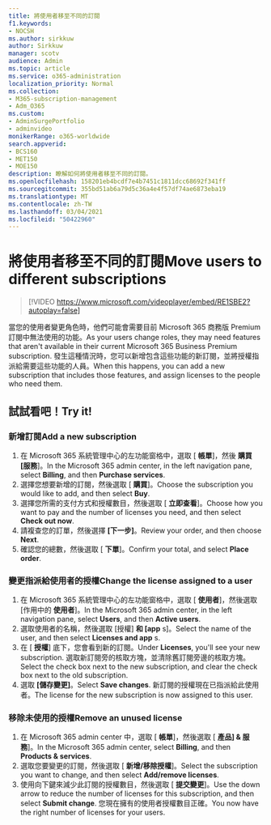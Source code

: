 ```yaml
---
title: 將使用者移至不同的訂閱
f1.keywords:
- NOCSH
ms.author: sirkkuw
author: Sirkkuw
manager: scotv
audience: Admin
ms.topic: article
ms.service: o365-administration
localization_priority: Normal
ms.collection:
- M365-subscription-management
- Adm_O365
ms.custom:
- AdminSurgePortfolio
- adminvideo
monikerRange: o365-worldwide
search.appverid:
- BCS160
- MET150
- MOE150
description: 瞭解如何將使用者移至不同的訂閱。
ms.openlocfilehash: 158201eb4bcdf7e4b7451c1811dcc68692f341ff
ms.sourcegitcommit: 355bd51ab6a79d5c36a4e4f57df74ae6873eba19
ms.translationtype: MT
ms.contentlocale: zh-TW
ms.lasthandoff: 03/04/2021
ms.locfileid: "50422960"
---
```

# <a name="move-users-to-different-subscriptions"></a><span data-ttu-id="685cb-103">將使用者移至不同的訂閱</span><span class="sxs-lookup"><span data-stu-id="685cb-103">Move users to different subscriptions</span></span>

> [!VIDEO https://www.microsoft.com/videoplayer/embed/RE1SBE2?autoplay=false]

<span data-ttu-id="685cb-104">當您的使用者變更角色時，他們可能會需要目前 Microsoft 365 商務版 Premium 訂閱中無法使用的功能。</span><span class="sxs-lookup"><span data-stu-id="685cb-104">As your users change roles, they may need features that aren't available in their current Microsoft 365 Business Premium subscription.</span></span> <span data-ttu-id="685cb-105">發生這種情況時，您可以新增包含這些功能的新訂閱，並將授權指派給需要這些功能的人員。</span><span class="sxs-lookup"><span data-stu-id="685cb-105">When this happens, you can add a new subscription that includes those features, and assign licenses to the people who need them.</span></span>

## <a name="try-it"></a><span data-ttu-id="685cb-106">試試看吧！</span><span class="sxs-lookup"><span data-stu-id="685cb-106">Try it!</span></span>

### <a name="add-a-new-subscription"></a><span data-ttu-id="685cb-107">新增訂閱</span><span class="sxs-lookup"><span data-stu-id="685cb-107">Add a new subscription</span></span>

1. <span data-ttu-id="685cb-108">在 Microsoft 365 系統管理中心的左功能窗格中，選取 [ **帳單**]，然後 **購買 [服務**]。</span><span class="sxs-lookup"><span data-stu-id="685cb-108">In the Microsoft 365 admin center, in the left navigation pane, select **Billing**, and then **Purchase services**.</span></span>
1. <span data-ttu-id="685cb-109">選擇您想要新增的訂閱，然後選取 [ **購買**]。</span><span class="sxs-lookup"><span data-stu-id="685cb-109">Choose the subscription you would like to add, and then select **Buy**.</span></span>
1. <span data-ttu-id="685cb-110">選擇您所需的支付方式和授權數目，然後選取 [ **立即查看**]。</span><span class="sxs-lookup"><span data-stu-id="685cb-110">Choose how you want to pay and the number of licenses you need, and then select **Check out now**.</span></span>
1. <span data-ttu-id="685cb-111">請複查您的訂單，然後選擇 **[下一步]**。</span><span class="sxs-lookup"><span data-stu-id="685cb-111">Review your order, and then choose **Next**.</span></span>
1. <span data-ttu-id="685cb-112">確認您的總數，然後選取 [ **下單**]。</span><span class="sxs-lookup"><span data-stu-id="685cb-112">Confirm your total, and select **Place order**.</span></span>

### <a name="change-the-license-assigned-to-a-user"></a><span data-ttu-id="685cb-113">變更指派給使用者的授權</span><span class="sxs-lookup"><span data-stu-id="685cb-113">Change the license assigned to a user</span></span>

1. <span data-ttu-id="685cb-114">在 Microsoft 365 系統管理中心的左功能窗格中，選取 [ **使用者**]，然後選取 [作用中的 **使用者**]。</span><span class="sxs-lookup"><span data-stu-id="685cb-114">In the Microsoft 365 admin center, in the left navigation pane, select **Users**, and then **Active users**.</span></span>
1. <span data-ttu-id="685cb-115">選取使用者的名稱，然後選取 [授權] **和 [app** s]。</span><span class="sxs-lookup"><span data-stu-id="685cb-115">Select the name of the user, and then select **Licenses and app** s.</span></span>
1. <span data-ttu-id="685cb-116">在 [ **授權**] 底下，您會看到新的訂閱。</span><span class="sxs-lookup"><span data-stu-id="685cb-116">Under **Licenses**, you'll see your new subscription.</span></span> <span data-ttu-id="685cb-117">選取新訂閱旁的核取方塊，並清除舊訂閱旁邊的核取方塊。</span><span class="sxs-lookup"><span data-stu-id="685cb-117">Select the check box next to the new subscription, and clear the check box next to the old subscription.</span></span>
1. <span data-ttu-id="685cb-118">選取 **[儲存變更]**。</span><span class="sxs-lookup"><span data-stu-id="685cb-118">Select **Save changes**.</span></span> <span data-ttu-id="685cb-119">新訂閱的授權現在已指派給此使用者。</span><span class="sxs-lookup"><span data-stu-id="685cb-119">The license for the new subscription is now assigned to this user.</span></span>

### <a name="remove-an-unused-license"></a><span data-ttu-id="685cb-120">移除未使用的授權</span><span class="sxs-lookup"><span data-stu-id="685cb-120">Remove an unused license</span></span>

1. <span data-ttu-id="685cb-121">在 Microsoft 365 admin center 中，選取 [ **帳單**]，然後選取 [ **產品] & 服務**]。</span><span class="sxs-lookup"><span data-stu-id="685cb-121">In the Microsoft 365 admin center, select **Billing**, and then **Products & services**.</span></span>
1. <span data-ttu-id="685cb-122">選取您要變更的訂閱，然後選取 [ **新增/移除授權**]。</span><span class="sxs-lookup"><span data-stu-id="685cb-122">Select the subscription you want to change, and then select **Add/remove licenses**.</span></span>
1. <span data-ttu-id="685cb-123">使用向下鍵來減少此訂閱的授權數目，然後選取 [ **提交變更**]。</span><span class="sxs-lookup"><span data-stu-id="685cb-123">Use the down arrow to reduce the number of licenses for this subscription, and then select **Submit change**.</span></span> <span data-ttu-id="685cb-124">您現在擁有的使用者授權數目正確。</span><span class="sxs-lookup"><span data-stu-id="685cb-124">You now have the right number of licenses for your users.</span></span>